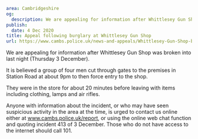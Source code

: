 ```yaml
area: Cambridgeshire
og:
  description: We are appealing for information after Whittlesey Gun Shop was broken into last night.
publish:
  date: 4 Dec 2020
title: Appeal following burglary at Whittlesey Gun Shop
url: https://www.cambs.police.uk/news-and-appeals/Whittlesey-Gun-Shop-burglary
```

We are appealing for information after Whittlesey Gun Shop was broken into last night (Thursday 3 December).

It is believed a group of four men cut through gates to the premises in Station Road at about 9pm to then force entry to the shop.

They were in the store for about 20 minutes before leaving with items including clothing, lamps and air rifles.

Anyone with information about the incident, or who may have seen suspicious activity in the area at the time, is urged to contact us online either at www.cambs.police.uk/report, or using the online web chat function and quoting incident 413 of 3 December. Those who do not have access to the internet should call 101.
